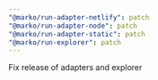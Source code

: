 ```yaml
---
"@marko/run-adapter-netlify": patch
"@marko/run-adapter-node": patch
"@marko/run-adapter-static": patch
"@marko/run-explorer": patch
---
```


Fix release of adapters and explorer
